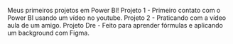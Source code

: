 Meus primeiros projetos em Power BI!
Projeto 1 - Primeiro contato com o Power BI usando um vídeo no youtube.
Projeto 2 - Praticando com a vídeo aula de um amigo.
Projeto Dre - Feito para aprender fórmulas e aplicando um background com Figma.

